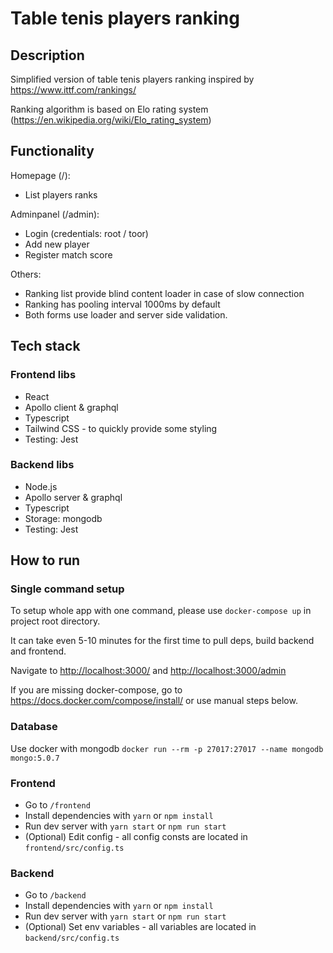 # Table tenis players ranking

## Description

Simplified version of table tenis players ranking inspired by <https://www.ittf.com/rankings/>

Ranking algorithm is based on Elo rating system (<https://en.wikipedia.org/wiki/Elo_rating_system>)

## Functionality

Homepage (/):

- List players ranks

Adminpanel (/admin):

- Login (credentials: root / toor)
- Add new player
- Register match score

Others:

- Ranking list provide blind content loader in case of slow connection
- Ranking has pooling interval 1000ms by default
- Both forms use loader and server side validation.

## Tech stack

### Frontend libs

- React
- Apollo client & graphql
- Typescript
- Tailwind CSS - to quickly provide some styling
- Testing: Jest

### Backend libs

- Node.js
- Apollo server & graphql
- Typescript
- Storage: mongodb
- Testing: Jest

## How to run

### Single command setup

To setup whole app with one command, please use `docker-compose up` in project root directory.

It can take even 5-10 minutes for the first time to pull deps, build backend and frontend.

Navigate to <http://localhost:3000/> and <http://localhost:3000/admin>

If you are missing docker-compose, go to <https://docs.docker.com/compose/install/> or use manual steps below.

### Database

Use docker with mongodb `docker run --rm -p 27017:27017 --name mongodb mongo:5.0.7`

### Frontend

- Go to `/frontend`
- Install dependencies with `yarn` or `npm install`
- Run dev server with `yarn start` or `npm run start`
- (Optional) Edit config - all config consts are located in `frontend/src/config.ts`

### Backend

- Go to `/backend`
- Install dependencies with `yarn` or `npm install`
- Run dev server with `yarn start` or `npm run start`
- (Optional) Set env variables - all variables are located in `backend/src/config.ts`
